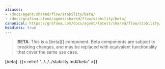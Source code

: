 ```yaml
---
aliases:
- /docs/agent/shared/flow/stability/beta/
- /docs/grafana-cloud/agent/shared/flow/stability/beta/
canonical: https://grafana.com/docs/agent/latest/shared/flow/stability/beta/
headless: true
---
```


> **BETA**: This is a [beta][] component. Beta components are subject to breaking
> changes, and may be replaced with equivalent functionality that cover the
> same use case.

[beta]: {{< relref "../../../stability.md#beta" >}}
